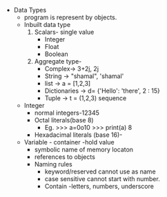 * Data Types
	- program is represent by objects.
	- Inbuilt data type 
		1. Scalars- single value
			* Integer
			* Float
			* Boolean
		2. Aggregate type-
			* Complex-> 3+2j, 2j
			* String -> "shamal", 'shamal'
			* list -> a = [1,2,3]
			* Dictionaries -> d= {'Hello': 'there', 2 : 15}
			* Tuple -> t = (1,2,3) sequence
	* Integer 
		* normal integers-12345
		* Octal literals(base 8) 
			* Eg. >>> a=0o10
			    	>>>	print(a)
			    			8
		* Hexadacimal literals (base 16)-
	* Variable - container -hold value
		- symbolic name of memory locaton
		- references to objects
		* Naming rules
			* keyword/reserved cannot use as name
			* case sensitive cannot start with number.
			* Contain -letters, numbers, underscore